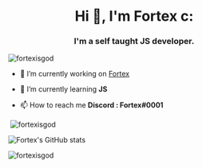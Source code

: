 <h1 align="center">Hi 👋, I'm Fortex c:</h1>
<h3 align="center">I'm a self taught JS developer.</h3>
 
<p align="left"> <img src="https://komarev.com/ghpvc/?username=fortexisgod&label=Profile%20views&color=0e75b6&style=flat" alt="fortexisgod" /> </p>
 
 
- 🔭 I’m currently working on [Fortex](Fortex#0001)
 
- 🌱 I’m currently learning **JS**
 
 
- 📫 How to reach me **Discord : Fortex#0001**
 
<p>&nbsp;<img align="center" src="https://github-readme-stats.vercel.app/api/top-langs/?username=fortexisgod&theme=radical" alt="fortexisgod" /></p>	
 
![Fortex's GitHub stats](https://github-readme-stats.vercel.app/api?username=fortexisgod&show_icons=true&theme=radical)
 
<p><img align="center" src="https://github-readme-streak-stats.herokuapp.com/?user=fortexisgod&theme=radical" alt="fortexisgod" /></p>
